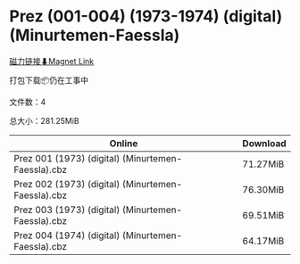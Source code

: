 # Prez (001-004) (1973-1974) (digital) (Minurtemen-Faessla)

[磁力链接⬇Magnet Link](magnet:?xt=urn:btih:1e4ffc56c32320b960981e55109db3c26c74204f&dn=Prez%20%28001-004%29%20%281973-1974%29%20%28digital%29%20%28Minurtemen-Faessla%29)

打包下载📦仍在工事中

文件数：4

总大小：281.25MiB

Online | Download
--- | ---
Prez 001 (1973) (digital) (Minurtemen-Faessla).cbz | 71.27MiB
Prez 002 (1973) (digital) (Minurtemen-Faessla).cbz | 76.30MiB
Prez 003 (1973) (digital) (Minurtemen-Faessla).cbz | 69.51MiB
Prez 004 (1974) (digital) (Minurtemen-Faessla).cbz | 64.17MiB